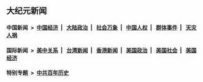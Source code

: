 ## 大纪元新闻

#### 中国新闻 &nbsp;>&nbsp; [中国经济](indexes/ncid283/README.md?04200845) &nbsp;| &nbsp; [大陆政治](indexes/ncid277/README.md?04200845) &nbsp;| &nbsp; [社会万象](indexes/ncid282/README.md?04200845) &nbsp;| &nbsp; [中国人权](indexes/ncid278/README.md?04200845) &nbsp;| &nbsp; [群体事件](indexes/ncid279/README.md?04200845) &nbsp;| &nbsp; [天灾人祸](indexes/ncid280/README.md?04200845)

#### 国际新闻 &nbsp;>&nbsp; [美中关系](indexes/nf1412576/README.md?04200845) &nbsp;| &nbsp; [台湾新闻](indexes/ncid1349361/README.md?04200845) &nbsp;| &nbsp; [香港新闻](indexes/ncid1349362/README.md?04200845) &nbsp;| &nbsp; [美国政治](indexes/ncid1078159/README.md?04200845) &nbsp;| &nbsp; [美国社会](indexes/ncid1078160/README.md?04200845) &nbsp;| &nbsp; [美国经济](indexes/ncid1078158/README.md?04200845)

#### 特别专题 &nbsp;>&nbsp; [中共百年历史](https://github.com/epoch-news/epoch-special/blob/master/README.md?04200845)  
